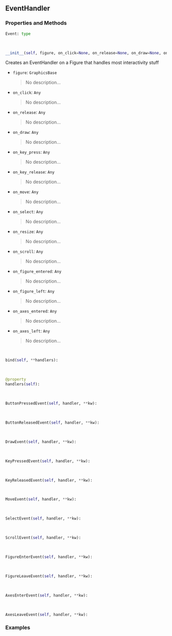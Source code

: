 ## <a id="McUtils.McUtils.Plots.Interactive.EventHandler">EventHandler</a>


### Properties and Methods
```python
Event: type
```
<a id="McUtils.McUtils.Plots.Interactive.EventHandler.__init__" class="docs-object-method">&nbsp;</a>
```python
__init__(self, figure, on_click=None, on_release=None, on_draw=None, on_key_press=None, on_key_release=None, on_move=None, on_select=None, on_resize=None, on_scroll=None, on_figure_entered=None, on_figure_left=None, on_axes_entered=None, on_axes_left=None): 
```
Creates an EventHandler on a Figure that handles most interactivity stuff
- `figure`: `GraphicsBase`
    >No description...
- `on_click`: `Any`
    >No description...
- `on_release`: `Any`
    >No description...
- `on_draw`: `Any`
    >No description...
- `on_key_press`: `Any`
    >No description...
- `on_key_release`: `Any`
    >No description...
- `on_move`: `Any`
    >No description...
- `on_select`: `Any`
    >No description...
- `on_resize`: `Any`
    >No description...
- `on_scroll`: `Any`
    >No description...
- `on_figure_entered`: `Any`
    >No description...
- `on_figure_left`: `Any`
    >No description...
- `on_axes_entered`: `Any`
    >No description...
- `on_axes_left`: `Any`
    >No description...

<a id="McUtils.McUtils.Plots.Interactive.EventHandler.bind" class="docs-object-method">&nbsp;</a>
```python
bind(self, **handlers): 
```

<a id="McUtils.McUtils.Plots.Interactive.EventHandler.handlers" class="docs-object-method">&nbsp;</a>
```python
@property
handlers(self): 
```

<a id="McUtils.McUtils.Plots.Interactive.EventHandler.ButtonPressedEvent" class="docs-object-method">&nbsp;</a>
```python
ButtonPressedEvent(self, handler, **kw): 
```

<a id="McUtils.McUtils.Plots.Interactive.EventHandler.ButtonReleasedEvent" class="docs-object-method">&nbsp;</a>
```python
ButtonReleasedEvent(self, handler, **kw): 
```

<a id="McUtils.McUtils.Plots.Interactive.EventHandler.DrawEvent" class="docs-object-method">&nbsp;</a>
```python
DrawEvent(self, handler, **kw): 
```

<a id="McUtils.McUtils.Plots.Interactive.EventHandler.KeyPressedEvent" class="docs-object-method">&nbsp;</a>
```python
KeyPressedEvent(self, handler, **kw): 
```

<a id="McUtils.McUtils.Plots.Interactive.EventHandler.KeyReleasedEvent" class="docs-object-method">&nbsp;</a>
```python
KeyReleasedEvent(self, handler, **kw): 
```

<a id="McUtils.McUtils.Plots.Interactive.EventHandler.MoveEvent" class="docs-object-method">&nbsp;</a>
```python
MoveEvent(self, handler, **kw): 
```

<a id="McUtils.McUtils.Plots.Interactive.EventHandler.SelectEvent" class="docs-object-method">&nbsp;</a>
```python
SelectEvent(self, handler, **kw): 
```

<a id="McUtils.McUtils.Plots.Interactive.EventHandler.ScrollEvent" class="docs-object-method">&nbsp;</a>
```python
ScrollEvent(self, handler, **kw): 
```

<a id="McUtils.McUtils.Plots.Interactive.EventHandler.FigureEnterEvent" class="docs-object-method">&nbsp;</a>
```python
FigureEnterEvent(self, handler, **kw): 
```

<a id="McUtils.McUtils.Plots.Interactive.EventHandler.FigureLeaveEvent" class="docs-object-method">&nbsp;</a>
```python
FigureLeaveEvent(self, handler, **kw): 
```

<a id="McUtils.McUtils.Plots.Interactive.EventHandler.AxesEnterEvent" class="docs-object-method">&nbsp;</a>
```python
AxesEnterEvent(self, handler, **kw): 
```

<a id="McUtils.McUtils.Plots.Interactive.EventHandler.AxesLeaveEvent" class="docs-object-method">&nbsp;</a>
```python
AxesLeaveEvent(self, handler, **kw): 
```

### Examples


